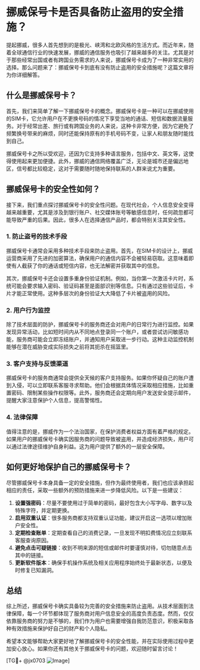 # 挪威保号卡是否具备防止盗用的安全措施？

提起挪威，很多人首先想到的是极光、峡湾和北欧风格的生活方式。而近年来，随着全球通信行业的快速发展，挪威的通信服务也吸引了越来越多的关注。尤其是对于那些经常出国或者有跨国业务需求的人来说，挪威保号卡成为了一种非常实用的选择。那么问题来了：挪威保号卡到底有没有防止盗用的安全措施呢？这篇文章将为你详细解答。

## 什么是挪威保号卡？

首先，我们来简单了解一下挪威保号卡的概念。挪威保号卡是一种可以在挪威使用的SIM卡，它允许用户在不更换号码的情况下享受当地的通话、短信和数据流量服务。对于经常出差、旅行或有跨国业务的人来说，这种卡非常方便，因为它避免了频繁换号带来的麻烦，同时还能保持原有的手机号码不变，让家人和朋友随时能找到自己。

挪威保号卡之所以受欢迎，还因为它支持多种语言服务，包括中文、英文等，这使得使用起来更加便捷。此外，挪威的通信网络覆盖广泛，无论是城市还是偏远地区，信号都比较稳定，这对于需要随时随地保持联系的人群来说尤为重要。

## 挪威保号卡的安全性如何？

接下来，我们重点探讨挪威保号卡的安全性问题。在现代社会，个人信息安全变得越来越重要，尤其是涉及到银行账户、社交媒体账号等敏感信息时，任何疏忽都可能导致严重的后果。因此，很多人在选择通信产品时，都会特别关注其安全性。

### 1. 防止盗号的技术手段

挪威保号卡通常会采用多种技术手段来防止盗用。首先，在SIM卡的设计上，挪威运营商采用了先进的加密算法，确保用户的通信内容不会被轻易窃取。这意味着即使有人截获了你的通话或短信内容，也无法解密并获取其中的信息。

其次，挪威保号卡还会设置多重身份验证机制。例如，当你第一次激活卡片时，系统可能会要求输入密码、验证码甚至是面部识别等信息。只有通过这些验证后，卡片才能正常使用。这种多层次的身份验证大大降低了卡片被盗用的风险。

### 2. 用户行为监控

除了技术层面的防护，挪威保号卡的服务商还会对用户的日常行为进行监控。如果发现异常活动，比如短时间内从不同地点登录同一个账户，或者尝试访问敏感功能，服务商可能会立即冻结账户，并通知用户采取进一步行动。这种主动监控机制能够在潜在威胁变成实际损失之前将其扼杀在摇篮里。

### 3. 客户支持与反馈渠道

挪威保号卡的服务商通常会提供全天候的客户支持服务。如果你怀疑自己的账户遭到入侵，可以立即联系客服寻求帮助。他们会根据具体情况采取相应措施，比如重置密码、限制某些操作权限等。此外，服务商还会定期向用户发送安全提示邮件，提醒大家注意保护个人信息，提高警惕性。

### 4. 法律保障

值得注意的是，挪威作为一个法治国家，在保护消费者权益方面有着严格的规定。如果用户的挪威保号卡确实因服务商的问题导致被盗用，并造成经济损失，用户可以通过法律途径维护自身利益。这为用户提供了额外的一层安全保障。

## 如何更好地保护自己的挪威保号卡？

尽管挪威保号卡本身具备一定的安全措施，但作为最终使用者，我们也应该承担起相应的责任，采取一些额外的预防措施来进一步降低风险。以下是一些建议：

1. **设置强密码**：尽量不要使用过于简单的密码，最好包含大小写字母、数字以及特殊字符，并定期更换。
2. **启用双重认证**：很多服务商都支持双重认证功能，建议开启这一选项以增加账户安全性。
3. **定期检查账单**：定期查看自己的消费记录，一旦发现不明扣费情况应立刻联系客服查询原因。
4. **避免点击可疑链接**：收到不明来源的短信或邮件时要谨慎对待，切勿随意点击其中的链接。
5. **更新软件版本**：确保手机操作系统及相关应用程序始终处于最新状态，以便及时修复已知漏洞。

## 总结

综上所述，挪威保号卡确实具备较为完善的安全措施来防止盗用。从技术层面到法律保障，每一个环节都体现了服务商对用户信息安全的高度负责态度。然而，仅仅依靠服务商的努力是不够的，我们作为用户也需要增强自我防范意识，积极采取各种有效措施来保护好自己的财产和个人隐私。

希望本文能够帮助大家更好地了解挪威保号卡的安全性能，并在实际使用过程中更加安心放心。如果你还有其他关于挪威保号卡的问题，欢迎随时留言讨论！

[TG💪+ @jx0703 ![Image](https://github.com/user-attachments/assets/dbca1d08-cadb-493c-b0ec-ad6f7a83f270)]